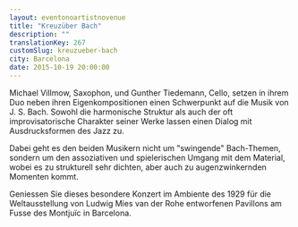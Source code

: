 ```yaml
---
layout: eventonoartistnovenue
title: "Kreuzüber Bach"
description: ""
translationKey: 267
customSlug: kreuzueber-bach
city: Barcelona
date: 2015-10-19 20:00:00
---
```


Michael Villmow, Saxophon, und Gunther Tiedemann, Cello, setzen in ihrem Duo neben ihren Eigenkompositionen einen Schwerpunkt auf die Musik von J. S. Bach. Sowohl die harmonische Struktur als auch der oft improvisatorische Charakter seiner Werke lassen einen Dialog mit Ausdrucksformen des Jazz zu.

Dabei geht es den beiden Musikern nicht um "swingende" Bach-Themen, sondern um den assoziativen und spielerischen Umgang mit dem Material, wobei es zu strukturell sehr dichten, aber auch zu augenzwinkernden Momenten kommt.

Geniessen Sie dieses besondere Konzert im Ambiente des 1929 für die Weltausstellung von Ludwig Mies van der Rohe entworfenen Pavillons am Fusse des Montjuïc in Barcelona.
